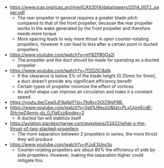 - https://www.icas.org/icas_archive/ICAS2014/data/papers/2014_0072_paper.pdf
	- The rear propeller in general requires a greater blade pitch compared to that of the front propeller, because the rear propeller works in the wake generated by the front propeller and therefore needs more torque
	- More spacing leads to way more thrust in open counter-rotating propellers. However it can lead to less after a certain point in ducted propellers.
- https://www.youtube.com/watch?v=mY8ZPB0Gs2I
	- The propeller and the duct should be made for operating as a ducted propeller
- https://www.youtube.com/watch?v=7f2DZIC8a1k
	- If the clearance is below 5% of the blade height (0.25mm for 5mm), a duct doesn't provide any significant efficiency benefit
	- Certain types of propeller minimize the effect of vortices
	- An airfoil shape can improve air circulation and make it a constant speed
- https://youtu.be/Cew5JF8q6eY?si=7foRxy3OIZWgFRB_
- https://www.youtube.com/watch?v=0stl1U9evzU&list=PLx1JomEcdE-SHctwZ4emp-dz_0_f1qEzz&index=2
	- A ducted fan will stabilize itself
- https://aviation.stackexchange.com/questions/53422/what-s-the-thrust-of-two-stacked-propellers
	- The more separation between 2 propellers in series, the more thrust they will produce
- https://www.youtube.com/watch?v=tFJyE3Uns3o
	- Counter rotating propellers are about 80% the efficiency of side by side propellers. However, making the separation higher could mitigate this.